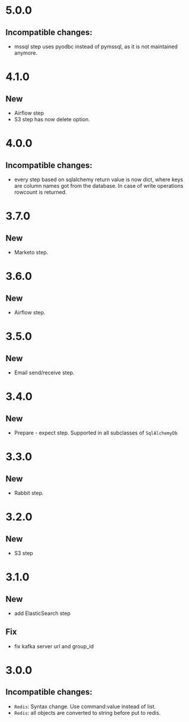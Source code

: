 # 5.0.0
## Incompatible changes:
* mssql step uses pyodbc instead of pymssql, as it is not maintained anymore.

# 4.1.0
## New
* Airflow step
* S3 step has now delete option.

# 4.0.0
## Incompatible changes:
* every step based on sqlalchemy return value is now dict, where keys are column names got from the database. In case of 
write operations rowcount is returned.

# 3.7.0
## New
* Marketo step.

# 3.6.0
## New
* Airflow step.

# 3.5.0
## New
* Email send/receive step.

# 3.4.0
## New
* Prepare - expect step. Supported in all subclasses of `SqlAlchemyDb`

# 3.3.0
## New
* Rabbit step.

# 3.2.0
## New
* S3 step

# 3.1.0
## New
* add ElasticSearch step
## Fix
* fix kafka server url and group_id

# 3.0.0
## Incompatible changes:
* `Redis`: Syntax change. Use command:value instead of list.
* `Redis`: all objects are converted to string before put to redis.
